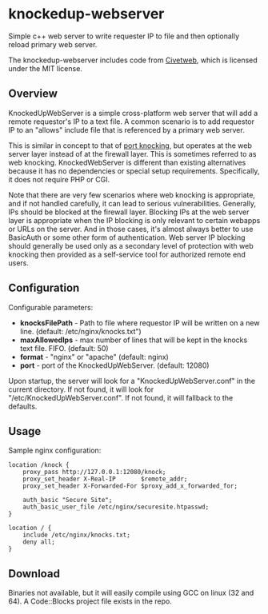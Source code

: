 # knockedup-webserver
Simple c++ web server to write requester IP to file and then optionally reload primary web server.

The knockedup-webserver includes code from [Civetweb](https://github.com/civetweb/civetweb), which is licensed under the MIT license.

## Overview
KnockedUpWebServer is a simple cross-platform web server that will add a remote requestor's IP to a text file. A common scenario is to add requestor IP to an "allows" include file that is referenced by a primary web server.

This is similar in concept to that of [port knocking](https://en.wikipedia.org/wiki/Port_knocking), but operates at the web server layer instead of at the firewall layer.  This is sometimes referred to as web knocking.  KnockedWebServer is different than existing alternatives because it has no dependencies or special setup requirements. Specifically, it does not require PHP or CGI.

Note that there are very few scenarios where web knocking is appropriate, and if not handled carefully, it can lead to serious vulnerabilities. Generally, IPs should be blocked at the firewall layer. Blocking IPs at the web server layer is appropriate when the IP blocking is only relevant to certain webapps or URLs on the server.  And in those cases, it's almost always better to use BasicAuth or some other form of authentication.  Web server IP blocking should generally be used only as a secondary level of protection with web knocking then provided as a self-service tool for authorized remote end users.


## Configuration
Configurable parameters:

 - **knocksFilePath** - Path to file where requestor IP will be written on a new line. (default: /etc/nginx/knocks.txt")
 - **maxAllowedIps** - max number of lines that will be kept in the knocks text file. FIFO. (default: 50)
 - **format** - "nginx" or "apache" (default: nginx)
 - **port** - port of the KnockedUpWebServer. (default: 12080)

Upon startup, the server will look for a "KnockedUpWebServer.conf" in the current directory. If not found, it will look for "/etc/KnockedUpWebServer.conf". If not found, it will fallback to the defaults.

## Usage
Sample nginx configuration:

```nginx
location /knock {
	proxy_pass http://127.0.0.1:12080/knock;
	proxy_set_header X-Real-IP       $remote_addr;
	proxy_set_header X-Forwarded-For $proxy_add_x_forwarded_for;

	auth_basic "Secure Site";
	auth_basic_user_file /etc/nginx/securesite.htpasswd;
}

location / {
	include /etc/nginx/knocks.txt;
	deny all;
}
```

## Download
Binaries not available, but it will easily compile using GCC on linux (32 and 64). A Code::Blocks project file exists in the repo.